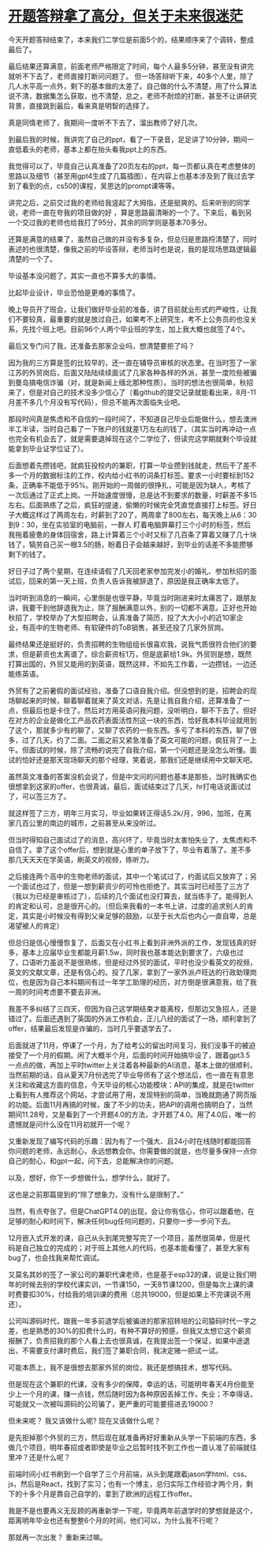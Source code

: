 # [开题答辩拿了高分，但关于未来很迷茫](https://github.com/QiYongchuan/MyGitBlog/issues/52)

今天开题答辩结束了，本来我们二学位是前面5个的，结果顺序来了个调转，整成最后了。

最后结果还算满意，前面老师严格限定了时间，每个人最多5分钟，甚至没有讲完就听不下去了，老师直接打断问问题了。
但一场答辩听下来，40多个人里，除了几人水平高一点外，剩下的基本做的太差了。自己做的什么不清楚，用了什么算法说不清，数据集怎么获取，也不清楚，总之，老师不耐烦的打断，甚至不让讲研究背景，直接跳到最后，看来真是明智的选择了。

真是同情老师了，我期间一度听不下去了，溜出教师了好几次。

到最后我的时候，我讲完了自己的ppt，看了一下录音，足足讲了10分钟，期间一直低着头的老师，基本上都在抬头看我ppt上的东西。

我觉得可以了，毕竟自己认真准备了20页左右的ppt，每一页都认真在考虑整体的思路以及细节（甚至用gpt4生成了几篇插图），在内容上也基本涉及到了我过去学到了看到的点，cs50的课程，吴恩达的prompt课等等。

讲完之后，之前交过我的老师给我竖起了大拇指，还是挺爽的。后来听别的同学说，老师一直在夸我的项目做的好 ，算是思路最清晰的一个了。下来后，看到另一个交过我的老师也给我打了95分，其余的同学则是基本70多分。


还算是满意的结果了，虽然自己做的并没有多复杂，但总归是思路捋清楚了，同时表述的也很清楚，像我之前的毕设答辩，老师当时也是说，我的是现场思路逻辑最清楚的一个了。

毕设基本没问题了，其实一直也不算多大的事情。

比起毕业设计，毕业恐怕是更难的事情了。

晚上导员开了班会，让我们做好毕业前的准备，讲了目前就业形式的严峻性，让我们不要较真，最重要的就是放过自己，如果考不上研究生，考不上公务员的也没关系，先找个班上吧。目前96个人两个毕业班的学生，加上我大概也就签了4个。

最后又专门问了我，还准备去那家企业吗，想清楚要拒了吗？

因为我的三方算是签的比较早的，还一直在辅导员审核的状态里。在当时签了一家江苏的外贸岗后，后面又陆陆续续面试了几家各种各样的外派，甚至一度险些被骗到曼岛搞电信诈骗（对，就是新闻上缅北那种性质）。当时的想法也很简单，秋招来了，但是对自己的技术没多少信心了（看github的提交记录就能看出来，8月-11月差不多几个月没有写代码），但总不能再次面临失业吧。

那段时间真是焦虑和不自信的一段时间了，不知道自己毕业后能做什么，想去澳洲半工半读，当时自己看了一下账户的钱就差1万左右的钱了，（其实当时再冲动一点也完全有机会去了，就是需要退掉现在这个二学位了，但读完这学期就剩个毕设就能拿到毕业证学位证了）。

后面想着先攒钱吧，就疯狂投校内的兼职，打算一毕业攒到钱就走，然后干了差不多一个月的数据标注的工作，校内给小红书的词条打标签。要求一小时要标到152条，正确率不能低于95%。刚开始的一周做的很挣扎，可能是因为缺人，考核了一次后通过了正式上岗。一开始速度很慢，总是达不到要求的数量，时薪差不多15左右。后面熟练了之后，疯狂的提速，偷懒的时候完全凭直觉直接打上标签。好日子大概这样过了两周左右，时薪到了20了，两周拿了800左右，每天晚上从6：30到9：30，坐在实验室的电脑前，一群人 盯着电脑屏幕打三个小时的标签，然后我拖着疲惫的身体回宿舍，路上计算着三个小时又标了几百条了算着又赚了几十块钱了，犒劳自己买一根3.5的肠，盼着日子会越来越好，到毕业的话差不多能攒够剩下的钱了。

好日子过了两个星期，在连续请假了几天回老家参加完发小的婚礼、参加秋招的面试后，回来的第一天上班，负责人告诉我被辞退了，原因是我正确率太低了。

当时听到消息的一瞬间，心里倒是也很平静，毕竟当时刚进来时太痛苦了，跟朋友讲，我要干到他辞退我为止，除了报酬满意以外，别的一切都不满意。正好也开始秋招了，学校举办了大型招聘会，认真准备了简历，投了大大小小的近10家企业，有高中的生物老师、有软硬件的ToB销售，甚至还投了几家外贸岗。

最终结果还是挺好的，负责招聘的生物组组长很喜欢我，说我气质很符合他们的要求，但是薪资也太离谱了，综合薪资标1万，但是底薪给1.9k。外贸则是想，既然打算出国的，外贸又能用的到英语，既然这样，不如先工作着，一边攒钱，一边还能练英语。

外贸有了之前暑假的面试经验，准备了口语自我介绍。但没想到的是，招聘会的现场聊起来的时候，聊着聊着就来了英文对话，先是让我自我介绍，还算准备了一点，但最后也是卡住了。然后对方用英语问我问题，没听明白，聊不下去了。但好在对方的企业是做化工产品农药表面活性剂这一块的东西，恰好我本科毕设就用到了这个，那就多少有的聊了，又聊了农药的一些东西。多亏了本科的东西，聊了很多，过了几天，约了二面。二面之前又紧急准备了英文可能的问题，疯狂背了一上午。但面试的时候，除了流畅的说完了自我介绍，第一个问题还是没怎么听懂。面试的恰好还是那天现场聊天的那个经理，笑着说，那我们还是继续用中文聊天吧。

虽然英文准备的答案没机会说了，但是中文问的问题也基本是那些，当时我确实也很想拿到这家的offer，也很真诚，最后，面试结束过了几天，hr打电话说面试过了，可以签三方了。

就这样签了三方，明年三月实习，毕业如果转正得话5.2k/月，996，加班，在离家几百公里的南边的城市，之前甚至从来没听过。

但当时得知自己面试过了的消息，高兴坏了，毕竟当时太害怕失业了，太焦虑和不自信了。拿了这个offer后，想到就是心里的单子放下了，毕业有着落了。差不多那几天天天在学英语，刷英文的视频，练听力。

之后接连两个高中的生物老师的面试，其中一个笔试过了，约面试后又放弃了；另一个面试也过了，但是一想到薪资少的可怜也拒绝了。其实当时已经签了三方了（我以为已经是审核过了），后续的几个面试也没打算去，就当练手了。能得到人的肯定和认可，总是很开心的。（但后来我看的一本书上讲，过度的追求别人的肯定，其实是小时候没有得到父亲足够的鼓励，以至于长大后也内心一直自卑，总是渴望被人的肯定）

但总归是信心慢慢恢复了，后面又在小红书上看到非洲外派的工作，发现钱真的好多，基本上应届毕业生都能月薪1.5w，同时我也基本能达到要求了，六级也过了，口语听力虽说不是很熟练，但是经过外贸的面试，平时也没少看英文的视频，英文的文献文章，还是有信心的。投了几家，拿到了一家外派卢旺达的行政助理岗位，也是因为自己本科期间有过一年学工助理的经历，对方倒是很满意我，给了我一周的时间考虑要不要去非洲。

我差不多纠结了三四天，但因为自己这学期结束才能离校，但那边又急招人，还是错过了。后面还遇到了英国的外派工作机会，正儿八经的面试了一场，顺利拿到了offer，结果最后发现是诈骗的，当时几乎要退学去了。

后面就进了11月，停课了一个月，为了给考公的留出时间复习，我们没事干的被迫接受了一个月的假期。闲了大概半个月，后面的时间开始搞毕设了，跟着gpt3.5一点点的做，再加上平时twitter上关注着各种最新的AI消息，基本上做的很顺利，当然前期的话，自从夏天7月份选完了毕业导师有了这个想法后，也一直在有意思关注和收藏这方面的信息，今天毕设的核心功能模块：API的集成，就是在twitter上看到有人推荐这个网站，才尝试用了用，发现特别的简单，当晚就跑通了网页版的功能。后面11月再搞的时候，废了不少的功夫，把API的调用也搞明白了，当然期间11.28号，又是看到了一个开题4.0的方法，才开题了4.0。用了4.0后，唯一的遗憾就是问什么没在11月初就开一个呢？

又重新发现了编写代码的乐趣：因为有了一个强大、且24小时在线随时都能回答你问题的老师，永远耐心，永远想教会你。你需要做的就是，也尽量多保持一点你自己的耐心，和gpt一起，问下去，总能解决你的问题。

以及，想好，你下一步想做什么，想学什么，就好了。

这也是之前那篇提到的“除了想象力，没有什么是限制了。”

当然，有点夸张了。但是ChatGPT4.0的出现，会让你有信心，你可以跟着他，在足够的耐心和时间下，解决任何bug任何问题的，只要你一步一步问下去。

12月嵌入式开发的课，自己从头到尾完整写完了一个项目，虽然很简单，但是代码是自己独立的完成的；对于班上其他人的代码，也基本能看懂了，甚至大家有bug了，也会找我来帮忙调试。

又莫名其妙的签了一家公司的兼职代课老师，也是基于esp32的课，说是让我们明年的时候去别的学校代课实训，一节课150，一天8节课1200，但是每次上课的课时费要扣30%，付给我的培训课的费用（总共19000，但是如果上不完课说不用还）。

公司叫源码时代，跟我一年多前退学后被骗进的那家招转培的公司猿码时代一字之差，也是熟悉的30%的扣费什么的，有种不算好的预感，但我又太想它这个薪资报酬了，负责招我的那个人看上去也很真诚，在我提出签一个保证，如果中途退出，不需要支付课时费后，我们签了兼职合同，我决定赌一把试一试。


可能本质上，我不是很想去那家外贸的岗位，我还是想搞技术，想写代码。

但是现在这个兼职的代课，没有多少的保障，幸运的话，可能明年春天4月份能至少上一个月的课，赚一点钱，然后随时因为各种原因丢掉工作，失业；不幸得话，可能就又一次被叫源码的公司骗了，更严重的可能要搭进去19000？

但未来呢？ 我又该做什么呢? 现在又该做什么呢？

是先拒掉那个外贸的三方，然后现在就准备再好好重新从头学一下前端的东西，多做几个项目，明年春招或者即使是毕业之后暂时找不到工作也一直认准了前端就往里冲？还是什么呢？

前端时间小红书刷到一个自学了三个月前端，从头到尾跟着jason学html、css、js，然后是React，找到了实习；也有一个博主，总归实际工作经验才两个月，剩下的十多个月是靠自己自学的，拿到了欧洲的远程工作offer。

我是不是也要再义无反顾的再重新学一下呢，毕竟两年前退学时的梦想就是这个，距离明年毕业也还有整整6个月的时间，他们可以，为什么我不行呢？  

那就再一次出发？  重新来过嘛。

